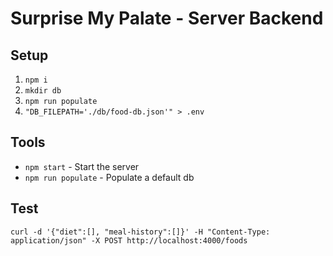 # Surprise My Palate - Server Backend

## Setup
1. `npm i`
2. `mkdir db`
3. `npm run populate`
4. `"DB_FILEPATH='./db/food-db.json'" > .env`

## Tools
  * `npm start` - Start the server
  * `npm run populate` - Populate a default db

## Test
```
curl -d '{"diet":[], "meal-history":[]}' -H "Content-Type: application/json" -X POST http://localhost:4000/foods
```
